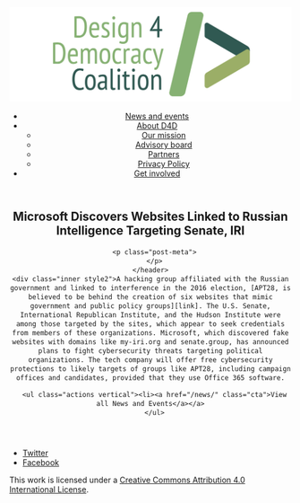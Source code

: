 <!DOCTYPE html>
<html lang="en_US"><head>
  <meta charset="utf-8">
  <meta http-equiv="X-UA-Compatible" content="IE=edge">
  <meta name="viewport" content="width=device-width, initial-scale=1">
  <link rel="apple-touch-icon" sizes="180x180" href="/assets/favicon/apple-touch-icon.png">
  <link rel="icon" type="image/png" sizes="32x32" href="/assets/favicon/favicon-32x32.png">
  <link rel="icon" type="image/png" sizes="16x16" href="/assets/favicon/favicon-16x16.png">
  <link rel="manifest" href="/site.webmanifest">
  <link rel="mask-icon" href="/assets/favicon/safari-pinned-tab.svg" color="#5bbad5">
  <meta name="msapplication-TileColor" content="#00aba9">
  <meta name="theme-color" content="#ffffff">

  
  <!-- Begin Jekyll SEO tag v2.4.0 -->
<title>Microsoft Discovers Websites Linked to Russian Intelligence Targeting Senate, IRI | D4D Coalition</title>
<meta name="generator" content="Jekyll v3.7.3" />
<meta property="og:title" content="Microsoft Discovers Websites Linked to Russian Intelligence Targeting Senate, IRI" />
<meta property="og:locale" content="en_US" />
<meta name="description" content="A hacking group affiliated with the Russian government and linked to interference in the 2016 election, APT28, is believed to be behind the creation of six websites that mimic government and public policy groups. The U.S. Senate, International Republican Institute, and the Hudson Institute were among those targeted by the sites, which appear to seek credentials from members of these organizations. Microsoft, which discovered fake websites with domains like my-iri.org and senate.group, has announced plans to fight cybersecurity threats targeting political organizations. The tech company will offer free cybersecurity protections to likely targets of groups like APT28, including campaign offices and candidates, provided that they use Office 365 software." />
<meta property="og:description" content="A hacking group affiliated with the Russian government and linked to interference in the 2016 election, APT28, is believed to be behind the creation of six websites that mimic government and public policy groups. The U.S. Senate, International Republican Institute, and the Hudson Institute were among those targeted by the sites, which appear to seek credentials from members of these organizations. Microsoft, which discovered fake websites with domains like my-iri.org and senate.group, has announced plans to fight cybersecurity threats targeting political organizations. The tech company will offer free cybersecurity protections to likely targets of groups like APT28, including campaign offices and candidates, provided that they use Office 365 software." />
<link rel="canonical" href="https://d4dcoalition.org/news/Microsoft-Discovers-Websites-Linked-to-Russian-Intelligence-Targeting-Senate-IRI.html" />
<meta property="og:url" content="https://d4dcoalition.org/news/Microsoft-Discovers-Websites-Linked-to-Russian-Intelligence-Targeting-Senate-IRI.html" />
<meta property="og:site_name" content="D4D Coalition" />
<meta property="og:type" content="article" />
<meta property="article:published_time" content="2018-08-21T00:00:00-04:00" />
<meta name="twitter:card" content="summary" />
<meta name="twitter:site" content="@design4dem" />
<meta name="google-site-verification" content="" />
<script type="application/ld+json">
{"description":"A hacking group affiliated with the Russian government and linked to interference in the 2016 election, APT28, is believed to be behind the creation of six websites that mimic government and public policy groups. The U.S. Senate, International Republican Institute, and the Hudson Institute were among those targeted by the sites, which appear to seek credentials from members of these organizations. Microsoft, which discovered fake websites with domains like my-iri.org and senate.group, has announced plans to fight cybersecurity threats targeting political organizations. The tech company will offer free cybersecurity protections to likely targets of groups like APT28, including campaign offices and candidates, provided that they use Office 365 software.","@type":"BlogPosting","url":"https://d4dcoalition.org/news/Microsoft-Discovers-Websites-Linked-to-Russian-Intelligence-Targeting-Senate-IRI.html","publisher":{"@type":"Organization","logo":{"@type":"ImageObject","url":"https://d4dcoalition.org/assets/img/logos/d4d-logo.png"}},"headline":"Microsoft Discovers Websites Linked to Russian Intelligence Targeting Senate, IRI","dateModified":"2018-08-21T00:00:00-04:00","datePublished":"2018-08-21T00:00:00-04:00","mainEntityOfPage":{"@type":"WebPage","@id":"https://d4dcoalition.org/news/Microsoft-Discovers-Websites-Linked-to-Russian-Intelligence-Targeting-Senate-IRI.html"},"@context":"http://schema.org"}</script>
<!-- End Jekyll SEO tag -->

  <link rel="stylesheet" href="/tarteaucitron/css/tarteaucitron.css">
  <link rel="stylesheet" href="/assets/main.css">

  <link type="application/atom+xml" rel="alternate" href="https://d4dcoalition.org/feed.xml" title="D4D Coalition" />

</head>
<body>
  <!-- Wrapper -->
  <div id="wrapper"><header class="" role="banner" id="header">
    <!-- Logo -->
    <div class="logo">
      <a class="site-title" rel="author" href="/"><img src="/assets/img/d4d-logo.png" alt="D4D Coalition" /></a>
    </div><!-- to do: figure out how to manage dropdown -->
      <!-- Nav -->
      <nav id="nav"><ul><li class="current">
            <a class="page-link" href="/news/">
              News and events
            </a></li><li class="">
            <a class="page-link icon fa-angle-down" href="/areas-focus/">
              About D4D
            </a><ul><li>
                  <a href="/areas-focus/">
                    Our mission
                  </a>
              </li><li>
                  <a href="/advisory-board/">
                    Advisory board
                  </a>
              </li><li>
                  <a href="/tech-supporting-partners/">
                    Partners
                  </a>
              </li><li>
                  <a href="/privacy-policy.html">
                    Privacy Policy
                  </a>
              </li></ul></li><li class="">
            <a class="page-link" href="/join-us/">
              Get involved
            </a></li></ul></nav></header>
<section class="main alt event" aria-label="Content">
    <header>
      <h2 class="post-title">Microsoft Discovers Websites Linked to Russian Intelligence Targeting Senate, IRI</h2>
      

      <p class="post-meta">
      </p>
    </header>
    <div class="inner style2">A hacking group affiliated with the Russian government and linked to interference in the 2016 election, [APT28, is believed to be behind the creation of six websites that mimic government and public policy groups][link]. The U.S. Senate, International Republican Institute, and the Hudson Institute were among those targeted by the sites, which appear to seek credentials from members of these organizations. Microsoft, which discovered fake websites with domains like my-iri.org and senate.group, has announced plans to fight cybersecurity threats targeting political organizations. The tech company will offer free cybersecurity protections to likely targets of groups like APT28, including campaign offices and candidates, provided that they use Office 365 software.

[link]: https://www.washingtonpost.com/business/economy/microsoft-says-it-has-found-a-russian-operation-targeting-us-political-institutions/2018/08/20/52273e14-a4d2-11e8-97ce-cc9042272f07_story.html?utm_term=.076536ddc393



      <ul class="actions vertical"><li><a href="/news/" class="cta">View all News and Events</a></a>
      </ul>
  </div>
</section>
<footer id="footer" class="accent3">
  <ul class="icons">
    <li><a href="https://twitter.com/design4dem" class="icon alt fa-twitter"><span class="label">Twitter</span></a></li>
    <li><a href="https://www.facebook.com/Design4Democracy" class="icon alt fa-facebook"><span class="label">Facebook</span></a></li>
    <!--li><a href="#" class="icon alt fa-instagram"><span class="label">Instagram</span></a></li>
    <li><a href="#" class="icon alt fa-github"><span class="label">GitHub</span></a></li>
    <li><a href="#" class="icon alt fa-phone"><span class="label">Phone</span></a></li>
    <li><a href="#" class="icon alt fa-envelope-o"><span class="label">Email</span></a></li-->
  </ul>
  <p class="copyright">This work is licensed under a <a rel="license" href="http://creativecommons.org/licenses/by/4.0/">Creative Commons Attribution 4.0 International License</a>.</p>
</footer>
</div><!-- /wrapper -->
  <!-- Scripts -->
    <script src="/assets/js/scripts.min.js"></script><script src="/tarteaucitron/tarteaucitron.js"></script>
    <script type="text/javascript">
    (function($) {
      $(document).ready(function(){
        tarteaucitron.init({
          "hashtag": "#tarteaucitron", /* Automatically open the panel with the hashtag */
          "highPrivacy": false, /* disabling the auto consent feature on navigation? */
          "orientation": "top", /* the big banner should be on 'top' or 'bottom'? */
          "adblocker": false, /* Display a message if an adblocker is detected */
          "showAlertSmall": true, /* show the small banner on bottom right? */
          "cookieslist": true, /* Display the list of cookies installed ? */
          "removeCredit": false, /* remove the credit link? */
          //"cookieDomain": ".example.com" /* Domain name on which the cookie for the subdomains will be placed */
        });
      });
    })(jQuery);
    </script><script type="text/javascript">
  tarteaucitron.user.analyticsUa = 'UA-120811815-1';
  tarteaucitron.user.analyticsMore = function () { /* add here your optionnal ga.push() */ };
  (tarteaucitron.job = tarteaucitron.job || []).push('analytics');
</script></body>

</html>
